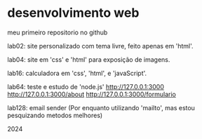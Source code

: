 # desenvolvimento web
meu primeiro repositorio no github

lab02: site personalizado com tema livre, feito apenas em 'html'.

lab04: site em 'css' e 'html' para exposição de imagens.

lab16: calculadora em 'css', 'html', e 'javaScript'.

lab64: teste e estudo de 'node.js'
    http://127.0.0.1:3000
    http://127.0.0.1:3000/about
    http://127.0.0.1:3000/formulario

lab128: email sender (Por enquanto utilizando 'mailto', mas estou pesquizando metodos melhores)

2024
